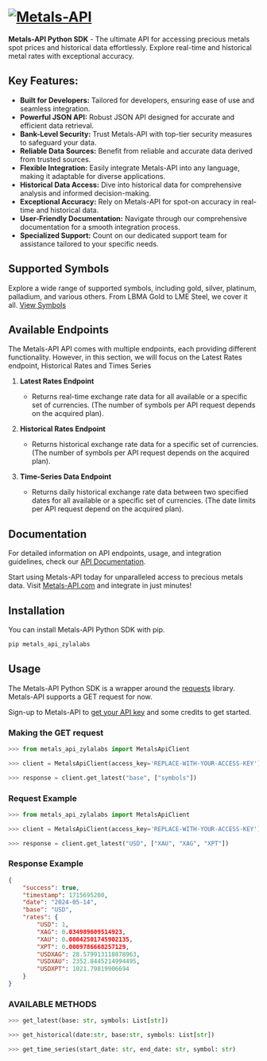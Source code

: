 # [![Metals-API](https://www.metals-api.com/assets/images/brand/icon-with-text.png)](https://metals-api.com)

**Metals-API Python SDK** - The ultimate API for accessing precious metals spot prices and historical data effortlessly.
Explore real-time and historical metal rates with exceptional accuracy.

## Key Features:

- **Built for Developers:** Tailored for developers, ensuring ease of use and seamless integration.
- **Powerful JSON API:** Robust JSON API designed for accurate and efficient data retrieval.
- **Bank-Level Security:** Trust Metals-API with top-tier security measures to safeguard your data.
- **Reliable Data Sources:** Benefit from reliable and accurate data derived from trusted sources.
- **Flexible Integration:** Easily integrate Metals-API into any language, making it adaptable for diverse applications.
- **Historical Data Access:** Dive into historical data for comprehensive analysis and informed decision-making.
- **Exceptional Accuracy:** Rely on Metals-API for spot-on accuracy in real-time and historical data.
- **User-Friendly Documentation:** Navigate through our comprehensive documentation for a smooth integration process.
- **Specialized Support:** Count on our dedicated support team for assistance tailored to your specific needs.

## Supported Symbols

Explore a wide range of supported symbols, including gold, silver, platinum, palladium, and various others. From LBMA Gold to LME Steel, we cover it all. [View Symbols](https://www.metals-api.com/symbols)

## Available Endpoints

The Metals-API API comes with multiple endpoints, each providing different functionality. However, in this section, we will focus on the Latest Rates endpoint, Historical Rates and Times Series

1. **Latest Rates Endpoint**
   - Returns real-time exchange rate data for all available or a specific set of currencies. (The number of symbols per API request depends on the acquired plan).

2. **Historical Rates Endpoint**
   - Returns historical exchange rate data for a specific set of currencies. (The number of symbols per API request depends on the acquired plan).

3. **Time-Series Data Endpoint**
   - Returns daily historical exchange rate data between two specified dates for all available or a specific set of currencies. (The date limits per API request depend on the acquired plan).

## Documentation

For detailed information on API endpoints, usage, and integration guidelines, check our [API Documentation](https://www.metals-api.com/documentation).

Start using Metals-API today for unparalleled access to precious metals data. Visit [Metals-API.com](https://metals-api.com) and integrate in just minutes!


## Installation

You can install Metals-API Python SDK with pip.

```bash
pip metals_api_zylalabs
```

## Usage

The Metals-API Python SDK is a wrapper around the [requests](https://docs.python-requests.org/en/master/) library. Metals-API supports a GET request for now.

Sign-up to Metals-API to [get your API key](https://metals-api.com/register) and some credits to get started.

### Making the GET request

```python
>>> from metals_api_zylalabs import MetalsApiClient

>>> client = MetalsApiClient(access_key='REPLACE-WITH-YOUR-ACCESS-KEY')

>>> response = client.get_latest("base", ["symbols"])
```

### Request Example

```python
>>> from metals_api_zylalabs import MetalsApiClient

>>> client = MetalsApiClient(access_key='REPLACE-WITH-YOUR-ACCESS-KEY')

>>> response = client.get_latest("USD", ["XAU", "XAG", "XPT"])
```

### Response Example

```json
{
    "success": true,
    "timestamp": 1715695200,
    "date": "2024-05-14",
    "base": "USD",
    "rates": {
        "USD": 1,
        "XAG": 0.034989609514923,
        "XAU": 0.00042501745902135,
        "XPT": 0.0009786668257129,
        "USDXAG": 28.579913118878963,
        "USDXAU": 2352.8445214994495,
        "USDXPT": 1021.79819906694
    }
}
```

### AVAILABLE METHODS

```python
>>> get_latest(base: str, symbols: List[str])
```

```python
>>> get_historical(date:str, base:str, symbols: List[str])
```

```python
>>> get_time_series(start_date: str, end_date: str, symbol: str)
```

